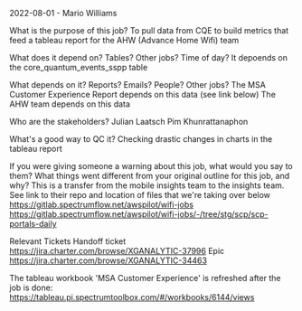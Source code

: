 2022-08-01 - Mario Williams

What is the purpose of this job?
To pull data from CQE to build metrics that feed a tableau report for the AHW (Advance Home Wifi) team

What does it depend on? Tables? Other jobs? Time of day?
It depoends on the core_quantum_events_sspp table

What depends on it? Reports? Emails? People? Other jobs?
The MSA Customer Experience Report depends on this data (see link below)
The AHW team depends on this data

Who are the stakeholders?
Julian Laatsch
Pim Khunrattanaphon

What's a good way to QC it?
Checking drastic changes in charts in the tableau report

If you were giving someone a warning about this job, what would you say to them? What things went different from your original outline for this job, and why?
This is a transfer from the mobile insights team to the insights team. See link to their repo and location of files that we're taking over below
https://gitlab.spectrumflow.net/awspilot/wifi-jobs
https://gitlab.spectrumflow.net/awspilot/wifi-jobs/-/tree/stg/scp/scp-portals-daily

Relevant Tickets
Handoff ticket https://jira.charter.com/browse/XGANALYTIC-37996
Epic https://jira.charter.com/browse/XGANALYTIC-34463


The tableau workbook 'MSA Customer Experience' is refreshed after the job is done:
https://tableau.pi.spectrumtoolbox.com/#/workbooks/6144/views

